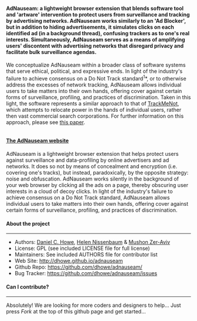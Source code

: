 
#### AdNauseam: a lightweight browser extension that blends software tool and 'artware' intervention to protect users from surveillance and tracking by advertising networks. AdNauseam works similarly to an 'Ad Blocker', but in addition to hiding advertisements, it simulates clicks on each identified ad (in a background thread), confusing trackers as to one's real interests. Simultaneously, AdNauseam serves as a means of amplifying users' discontent with advertising networks that disregard privacy and facilitate bulk surveillance agendas.

We conceptualize AdNauseam within a broader class of software systems that serve ethical, political, and expressive ends.  In light of the industry's failure to achieve consensus on a Do Not Track standard<sup>1</sup>*, or to otherwise address the excesses of network tracking,  AdNauseam allows individual users to take matters into their own hands, offering cover against certain forms of surveillance, profiling, and practices of discrimination. Taken in this light, the software represents a similar approach to that of <a href="http://cs.nyu.edu/trackmenot" target="_blank">TrackMeNot</a>, which attempts to relocate power in the hands of individual users, rather then vast commercial search corporations. For further information on this approach, please see <a href="http://cs.nyu.edu/trackmenot/TMN-Howe-Niss08-ch23.pdf" target="_blank">this paper</a>.

<a href="http://dhowe.github.io/adnauseam"><img src="https://raw.githubusercontent.com/dhowe/AdNauseam/master/data/img/ADNAUSEAM_logo_128.png" alt=""/></a>

#### <a href="http://dhowe.github.io/adnauseam">The AdNauseam website</a>

AdNauseam is a lightweight browser extension that helps protect users against surveillance and data-profiling by online advertisers and ad networks. It does so not by means of concealment and encryption (i.e. covering one's tracks), but instead, paradoxically, by the opposite strategy: noise and obfuscation. AdNauseam works silently in the background of your web browser by clicking all the ads on a page, thereby obscuring user interests in a cloud of decoy clicks. In light of the industry's failure to achieve consensus on a Do Not Track standard, AdNauseam allows individual users to take matters into their own hands, offering cover against certain forms of surveillance, profiling, and practices of discrimination.

#### About the project
--------
* Authors:          [Daniel C. Howe](http://rednoise.org/~dhowe), [Helen Nissenbaum](https://www.nyu.edu/projects/nissenbaum/) & [Mushon Zer-Aviv](http://mushon.com)
* License:          GPL (see included LICENSE file for full license)
* Maintainers:      See included AUTHORS file for contributor list
* Web Site:         http://dhowe.github.io/adnauseam
* Github Repo:      https://github.com/dhowe/adnauseam/
* Bug Tracker:      https://github.com/dhowe/adnauseam/issues


#### Can I contribute?
--------
Absolutely! We are looking for more coders and designers to help... Just press *Fork* at the top of this github page and get started...

